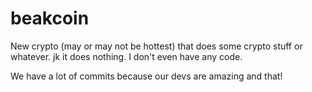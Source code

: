 # beakcoin
New crypto (may or may not be hottest) that does some crypto stuff or whatever. jk it does nothing. I don't even have any code.

We have a lot of commits because our devs are amazing and that!

